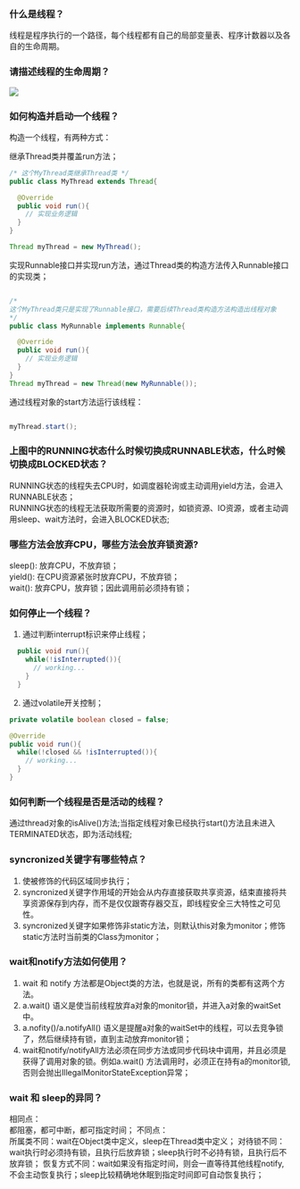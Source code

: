 ### 什么是线程？

线程是程序执行的一个路径，每个线程都有自己的局部变量表、程序计数器以及各自的生命周期。

### 请描述线程的生命周期？

![](https://img2018.cnblogs.com/blog/970938/201904/970938-20190414135424568-106425375.jpg)

### 如何构造并启动一个线程？

构造一个线程，有两种方式：

继承Thread类并覆盖run方法；
```java
/* 这个MyThread类继承Thread类 */
public class MyThread extends Thread{

  @Override
  public void run(){
    // 实现业务逻辑
  }
}

Thread myThread = new MyThread();
```
实现Runnable接口并实现run方法，通过Thread类的构造方法传入Runnable接口的实现类；
```java

/*
这个MyThread类只是实现了Runnable接口，需要后续Thread类构造方法构造出线程对象
*/
public class MyRunnable implements Runnable{

  @Override
  public void run(){
    // 实现业务逻辑
  }
}
Thread myThread = new Thread(new MyRunnable());
```

通过线程对象的start方法运行该线程：

```java

myThread.start();
```

### 上图中的RUNNING状态什么时候切换成RUNNABLE状态，什么时候切换成BLOCKED状态？

RUNNING状态的线程失去CPU时，如调度器轮询或主动调用yield方法，会进入RUNNABLE状态；<br/>
RUNNING状态的线程无法获取所需要的资源时，如锁资源、IO资源，或者主动调用sleep、wait方法时，会进入BLOCKED状态;

### 哪些方法会放弃CPU，哪些方法会放弃锁资源?

sleep(): 放弃CPU，不放弃锁；<br />
yield(): 在CPU资源紧张时放弃CPU，不放弃锁；<br />
wait(): 放弃CPU，放弃锁；因此调用前必须持有锁；<br />


### 如何停止一个线程？
1. 通过判断interrupt标识来停止线程；
```java
  public void run(){
    while(!isInterrupted()){
      // working...
    }
  }
```
2. 通过volatile开关控制；

```java
private volatile boolean closed = false;

@Override
public void run(){
  while(!closed && !isInterrupted()){
    // working...
  }
}
```

### 如何判断一个线程是否是活动的线程？
通过thread对象的isAlive()方法;当指定线程对象已经执行start()方法且未进入TERMINATED状态，即为活动线程;


### syncronized关键字有哪些特点？
1. 使被修饰的代码区域同步执行；
2. syncronized关键字作用域的开始会从内存直接获取共享资源，结束直接将共享资源保存到内存，而不是仅仅跟寄存器交互，即线程安全三大特性之可见性。
3. syncronized关键字如果修饰非static方法，则默认this对象为monitor；修饰static方法时当前类的Class为monitor；

### wait和notify方法如何使用？
1. wait 和 notify 方法都是Object类的方法，也就是说，所有的类都有这两个方法。
2. a.wait() 语义是使当前线程放弃a对象的monitor锁，并进入a对象的waitSet中。
3. a.nofity()/a.notifyAll() 语义是提醒a对象的waitSet中的线程，可以去竞争锁了，然后继续持有锁，直到主动放弃monitor锁；
4. wait和notify/notifyAll方法必须在同步方法或同步代码块中调用，并且必须是获得了调用对象的锁。例如a.wait() 方法调用时，必须正在持有a的monitor锁,否则会抛出IllegalMonitorStateException异常；

### wait 和 sleep的异同？
相同点：<br />
都阻塞，都可中断，都可指定时间；
不同点：<br />
所属类不同：wait在Object类中定义，sleep在Thread类中定义；
对待锁不同：wait执行时必须持有锁，且执行后放弃锁；sleep执行时不必持有锁，且执行后不放弃锁；
恢复方式不同：wait如果没有指定时间，则会一直等待其他线程notify,不会主动恢复执行；sleep比较精确地休眠到指定时间即可自动恢复执行；
